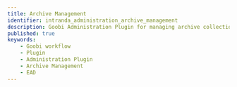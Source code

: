```yaml
---
title: Archive Management
identifier: intranda_administration_archive_management
description: Goobi Administration Plugin for managing archive collections
published: true
keywords:
    - Goobi workflow
    - Plugin
    - Administration Plugin
    - Archive Management
    - EAD
---
```

